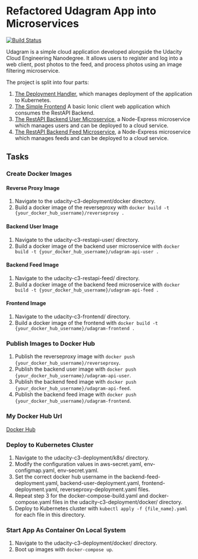 # Refactored Udagram App into Microservices

[![Build Status](https://app.travis-ci.com/Nbson1981/udagram-cloud-developer-project-3.svg?branch=main)](https://app.travis-ci.com/Nbson1981/udagram-cloud-developer-project-3)

Udagram is a simple cloud application developed alongside the Udacity Cloud Engineering Nanodegree. It allows users to register and log into a web client, post photos to the feed, and process photos using an image filtering microservice.

The project is split into four parts:

1. [The Deployment Handler](/udagram-reverseproxy), which manages deployment of the application to Kubernetes.
2. [The Simple Frontend](/udagram-frontend)
   A basic Ionic client web application which consumes the RestAPI Backend.
3. [The RestAPI Backend User Microservice](/udagram-api-user), a Node-Express microservice which manages users and can be deployed to a cloud service.
4. [The RestAPI Backend Feed Microservice](/udagram-api-feed), a Node-Express microservice which manages feeds and can be deployed to a cloud service.

## Tasks

### Create Docker Images

#### Reverse Proxy Image

1. Navigate to the udacity-c3-deployment/docker directory.
2. Build a docker image of the reverseproxy with `docker build -t {your_docker_hub_username}/reverseproxy .`

#### Backend User Image

1. Navigate to the udacity-c3-restapi-user/ directory.
2. Build a docker image of the backend user microservice with `docker build -t {your_docker_hub_username}/udagram-api-user .`

#### Backend Feed Image

1. Navigate to the udacity-c3-restapi-feed/ directory.
2. Build a docker image of the backend feed microservice with `docker build -t {your_docker_hub_username}/udagram-api-feed .`

#### Frontend Image

1. Navigate to the udacity-c3-frontend/ directory.
2. Build a docker image of the frontend with `docker build -t {your_docker_hub_username}/udagram-frontend .`

### Publish Images to Docker Hub

1. Publish the reverseproxy image with `docker push {your_docker_hub_username}/reverseproxy`.
2. Publish the backend user image with `docker push {your_docker_hub_username}/udagram-api-user`.
3. Publish the backend feed image with `docker push {your_docker_hub_username}/udagram-api-feed`.
4. Publish the backend feed image with `docker push {your_docker_hub_username}/udagram-frontend`.

### My Docker Hub Url

[Docker Hub](https://hub.docker.com/u/nguyenbason)

### Deploy to Kubernetes Cluster

1. Navigate to the udacity-c3-deployment/k8s/ directory.
2. Modify the configuration values in aws-secret.yaml, env-configmap.yaml, env-secret.yaml.
3. Set the correct docker hub username in the backend-feed-deployment.yaml, backend-user-deployment.yaml, frontend-deployment.yaml, reverseproxy-deployment.yaml files.
4. Repeat step 3 for the docker-compose-build.yaml and docker-compose.yaml files in the udacity-c3-deployment/docker/ directory.
5. Deploy to Kubernetes cluster with `kubectl apply -f {file_name}.yaml` for each file in this directory.

### Start App As Container On Local System

1. Navigate to the udacity-c3-deployment/docker/ directory.
2. Boot up images with `docker-compose up`.